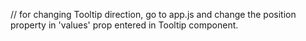 //
for changing Tooltip direction, go to app.js and change the position property in 'values' prop entered in Tooltip component.
